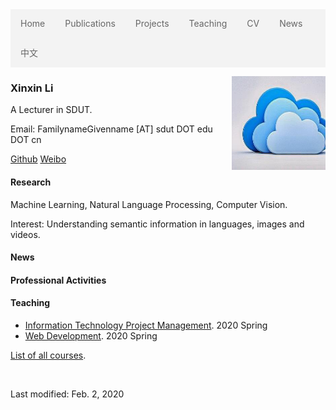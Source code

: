 <script> document.title='Xinxin Li'; </script>
<ul style="list-style-type: none;
  margin: 0;
  padding: 0;
  overflow: hidden;
  border: 0px solid #e7e7e7;
  background-color: #f3f3f3;">
  <li style="float: left;"><a style="display: block;
  color: #666;
  text-align: center;
  padding: 14px 16px;
  text-decoration: none;" href="./">Home</a></li>
  <li style="float: left;"><a style="display: block;
  color: #666;
  text-align: center;
  padding: 14px 16px;
  text-decoration: none;" href="publications.html">Publications</a></li>
  <li style="float: left;"><a style="display: block;
  color: #666;
  text-align: center;
  padding: 14px 16px;
  text-decoration: none;" href="projects.html">Projects</a></li>
  <li style="float: left;"><a style="display: block;
  color: #666;
  text-align: center;
  padding: 14px 16px;
  text-decoration: none;" href="courses.html">Teaching</a></li>
  <li style="float: left;"><a style="display: block;
  color: #666;
  text-align: center;
  padding: 14px 16px;
  text-decoration: none;" href="cv.html">CV</a></li> 
  <li style="float: left;"><a style="display: block;
  color: #666;
  text-align: center;
  padding: 14px 16px;
  text-decoration: none;" href="news.html">News</a></li>
  <li style="float: left;"><a style="display: block;
  color: #666;
  text-align: center;
  padding: 14px 16px;
  text-decoration: none;" href="index-cn.html">中文</a></li>
</ul>

<a href="1.jpg"><img src="images/1.jpg" style="margin-top:0px" align="right"
 width="150" height="150" alt="" border="0"></a>

### Xinxin Li

A Lecturer in SDUT.

Email: FamilynameGivenname [AT] sdut DOT edu DOT cn

[Github](https:/github.com/xxli)  [Weibo](https://weibo.com/lixxin2)



#### Research

Machine Learning, Natural Language Processing, Computer Vision.

Interest: Understanding semantic information in languages, images and videos.

#### News

#### Professional Activities



#### Teaching

* [Information Technology Project Management](courses/2020Spring-InformationTechnologyProjectManagement.html). 2020 Spring
* [Web Development](courses/2020Spring-WebDevelopment.html). 2020 Spring

[List of all courses](courses.md).



<br>

Last modified: Feb. 2, 2020

  


